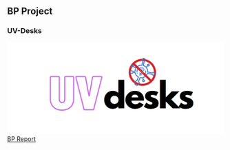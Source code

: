 ## BP Project
### UV-Desks
![Logo](https://github.com/UV-Desks/UV-Desks/blob/main/Business%20Plan%20Logo%20def.PNG)
[BP Report](https://github.com/UV-Desks/UV-Desks/blob/main/Business%20Plan%20final.pdf)

